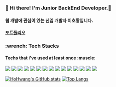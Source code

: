 ### 👋 Hi there! I'm Junior BackEnd Developer.🌱
#### 웹 개발에 관심이 있는 신입 개발자 이호황입니다.

#### [포트폴리오](https://www.notion.so/a5c34194b5ea457197d2a80ed99ed689)

<h3> :wrench: Tech Stacks</h3>
<h4> Techs that i've used at least once :muscle: </h4>

<div>
  <img src="https://img.shields.io/badge/JAVA-007396?style=flat-square&logo=java&logoColor=white">
  <img src="https://img.shields.io/badge/javascript-F7DF1E?style=flat-square&logo=javascript&logoColor=black">
  <img src="https://img.shields.io/badge/Jenkins-D24939?style=flat-square&logo=jenkins&logoColor=white">
  <img src="https://img.shields.io/badge/Oracle-F80000?style=flat-square&logo=oracle&logoColor=white">
  <img src="https://img.shields.io/badge/MySQL-4479A1?style=flat-square&logo=Mysql&logoColor=white">
  <img src="https://img.shields.io/badge/Spring Boot-6DB33F?style=flat-square&logo=SpringBoot&logoColor=white">
  <img src="https://img.shields.io/badge/vue.js-4FC08D?style=flat-square&logo=vue.js&logoColor=white">
  <img src="https://img.shields.io/badge/html-E34F26?style=flat-square&logo=html5&logoColor=white">
  <img src="https://img.shields.io/badge/css-1572B6?style=flat-square&logo=css3&logoColor=white">
  <img src="https://img.shields.io/badge/bootstrap-7952B3?style=flat-square&logo=bootstrap&logoColor=white">
  <img src="https://img.shields.io/badge/Amazon S3-569A31?style=flat-square&logo=AmazonS3&logoColor=white">
  <img src="https://img.shields.io/badge/Amazon EC2-FF9900?style=flat-square&logo=AmazonEC2&logoColor=white">
  <img src="https://img.shields.io/badge/Arduino-00979D?style=flat-square&logo=Arduino&logoColor=white">
  <img src="https://img.shields.io/badge/Android-3DDC84?style=flat-square&logo=Android&logoColor=white">
  <img src="https://img.shields.io/badge/Ethereum-3C3C3D?style=flat-square&logo=Ethereum&logoColor=white">
</div>



[![HoHwang's GitHub stats](https://github-readme-stats.vercel.app/api?username=lhh7985)](https://github.com/lhh7985/github-readme-stats)
[![Top Langs](https://github-readme-stats.vercel.app/api/top-langs/?username=lhh7985&layout=compact)](https://github.com/lhh7985/github-readme-stats)




<!--
**lhh7985/lhh7985** is a ✨ _special_ ✨ repository because its `README.md` (this file) appears on your GitHub profile.



Here are some ideas to get you started:

- 🔭 I’m currently working on ...
- 🌱 I’m currently learning ...
- 👯 I’m looking to collaborate on ...
- 🤔 I’m looking for help with ...
- 💬 Ask me about ...
- 📫 How to reach me: ...
- 😄 Pronouns: ...
- ⚡ Fun fact: ...
-->

